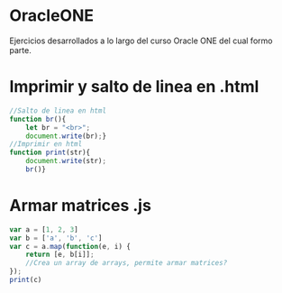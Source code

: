 # OracleONE
Ejercicios desarrollados a lo largo del curso Oracle ONE del cual formo parte.



# Imprimir y salto de linea en .html
```js
//Salto de linea en html
function br(){
    let br = "<br>"; 
    document.write(br);}
//Imprimir en html
function print(str){
    document.write(str); 
    br()}
```

# Armar matrices .js
```js
var a = [1, 2, 3]
var b = ['a', 'b', 'c']
var c = a.map(function(e, i) {
    return [e, b[i]]; 
    //Crea un array de arrays, permite armar matrices?
});
print(c)
```